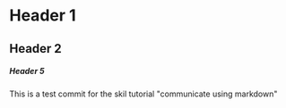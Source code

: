 # Header 1
## Header 2
##### Header 5

This is a test commit for the skil tutorial "communicate using markdown"
